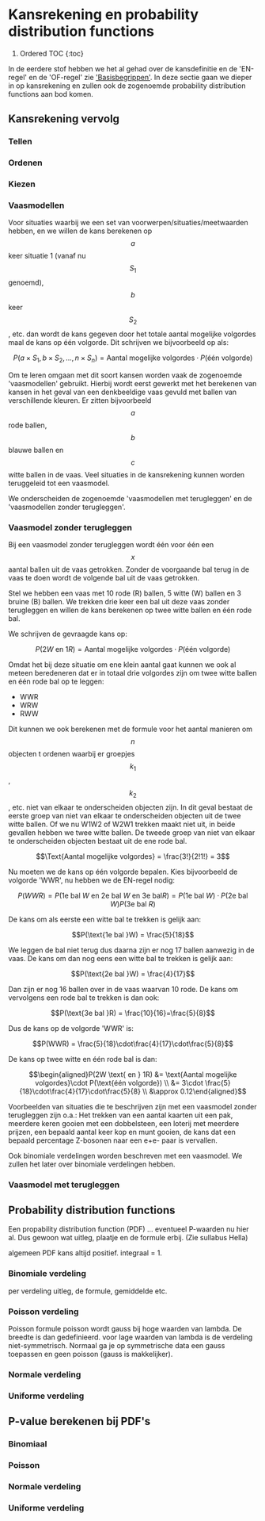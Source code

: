# Kansrekening en probability distribution functions

1. Ordered TOC
{:toc}

In de eerdere stof hebben we het al gehad over de kansdefinitie en de 'EN-regel' en de 'OF-regel' zie ['Basisbegrippen'](/blok-1/theorie-basisbegrippen). In deze sectie gaan we dieper in op kansrekening en zullen ook de zogenoemde probability distribution functions aan bod komen.

## Kansrekening vervolg

### Tellen

### Ordenen

### Kiezen

### Vaasmodellen

Voor situaties waarbij we een set van voorwerpen/situaties/meetwaarden hebben, en we willen de kans berekenen op $$a$$ keer situatie 1 (vanaf nu $$S_1$$ genoemd), $$b$$ keer $$S_2$$, etc. dan wordt de kans gegeven door het totale aantal mogelijke volgordes maal de kans op één volgorde.
Dit schrijven we bijvoorbeeld op als:

$$P(a\times S_1, b\times S_2,\dots,n\times S_n) = \text{Aantal mogelijke volgordes}\cdot P(\text{één volgorde})$$

Om te leren omgaan met dit soort kansen worden vaak de zogenoemde 'vaasmodellen' gebruikt. Hierbij wordt eerst gewerkt met het berekenen van kansen in het geval van een denkbeeldige vaas gevuld met ballen van verschillende kleuren. Er zitten bijvoorbeeld $$a$$ rode ballen, $$b$$ blauwe ballen en $$c$$ witte ballen in de vaas. Veel situaties in de kansrekening kunnen worden teruggeleid tot een vaasmodel.

We onderscheiden de zogenoemde 'vaasmodellen met terugleggen' en de 'vaasmodellen zonder terugleggen'. 

### Vaasmodel zonder terugleggen

Bij een vaasmodel zonder terugleggen wordt één voor één een $$x$$ aantal ballen uit de vaas getrokken. Zonder de voorgaande bal terug in de vaas te doen wordt de volgende bal uit de vaas getrokken.

Stel we hebben een vaas met 10 rode (R) ballen, 5 witte (W) ballen en 3 bruine (B) ballen. We trekken drie keer een bal uit deze vaas zonder terugleggen en willen de kans berekenen op twee witte ballen en één rode bal.

We schrijven de gevraagde kans op:

$$P(2W \text{ en } 1R) = \text{Aantal mogelijke volgordes}\cdot P(\text{één volgorde})$$

Omdat het bij deze situatie om ene klein aantal gaat kunnen we ook al meteen beredeneren dat er in totaal drie volgordes zijn om twee witte ballen en één rode bal op te leggen:

- WWR
- WRW
- RWW

Dit kunnen we ook berekenen met de formule voor het aantal manieren om $$n$$ objecten t ordenen waarbij er groepjes $$k_1$$, $$k_2$$, etc. niet van elkaar te onderscheiden objecten zijn. In dit geval bestaat de eerste groep van niet van elkaar te onderscheiden objecten uit de twee witte ballen. Of we nu W1W2 of W2W1 trekken maakt niet uit, in beide gevallen hebben we twee witte ballen. De tweede groep van niet van elkaar te onderscheiden objecten bestaat uit de ene rode bal.

$$\Text{Aantal mogelijke volgordes} = \frac{3!}{2!1!} = 3$$

Nu moeten we de kans op één volgorde bepalen. Kies bijvoorbeeld de volgorde 'WWR', nu hebben we de EN-regel nodig:

$$P(WWR) = P(\text{1e bal }W\text{ en }\text{2e bal }W\text{ en 3e bal}R) = P(\text{1e bal }W)\cdot  P(\text{2e bal }W) P(\text{3e bal }R)$$

De kans om als eerste een witte bal te trekken is gelijk aan:

$$P(\text{1e bal }W) = \frac{5}{18}$$ 

We leggen de bal niet terug dus daarna zijn er nog 17 ballen aanwezig in de vaas. De kans om dan nog eens een witte bal te trekken is gelijk aan:

$$P(\text{2e bal }W) = \frac{4}{17}$$

Dan zijn er nog 16 ballen over in de vaas waarvan 10 rode. De kans om vervolgens een rode bal te trekken is dan ook:

$$P(\text{3e bal }R) = \frac{10}{16}=\frac{5}{8}$$

Dus de kans op de volgorde 'WWR' is:

$$P(WWR) = \frac{5}{18}\cdot\frac{4}{17}\cdot\frac{5}{8}$$

De kans op twee witte en één rode bal is dan:

$$\begin{aligned}P(2W \text{ en } 1R) &= \text{Aantal mogelijke volgordes}\cdot P(\text{één volgorde}) \\ 
&= 3\cdot \frac{5}{18}\cdot\frac{4}{17}\cdot\frac{5}{8} \\
&\approx 0.12\end{aligned}$$

Voorbeelden van situaties die te beschrijven zijn met een vaasmodel zonder terugleggen zijn o.a.: Het trekken van een aantal kaarten uit een pak, meerdere keren gooien met een dobbelsteen, een loterij met meerdere prijzen, een bepaald aantal keer kop en munt gooien, de kans dat een bepaald percentage Z-bosonen naar een e+e- paar is vervallen.

Ook binomiale verdelingen worden beschreven met een vaasmodel. We zullen het later over binomiale verdelingen hebben.

### Vaasmodel met terugleggen


## Probability distribution functions

Een propability distribution function (PDF) ...
eventueel P-waarden nu hier al.
Dus gewoon wat uitleg, plaatje en de formule erbij. (Zie sullabus Hella)

algemeen PDF
kans altijd positief. integraal = 1.

### Binomiale verdeling

per verdeling uitleg, de formule, gemiddelde etc.

### Poisson verdeling


Poisson formule
poisson wordt gauss bij hoge waarden van lambda. De breedte is dan gedefinieerd. voor lage waarden van lambda is de verdeling niet-symmetrisch. Normaal ga je op symmetrische data een gauss toepassen en geen poisson (gauss is makkelijker).

### Normale verdeling 

### Uniforme verdeling

## P-value berekenen bij PDF's

### Binomiaal

### Poisson

### Normale verdeling 

### Uniforme verdeling





